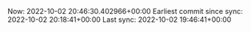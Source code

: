 Now: 2022-10-02 20:46:30.402966+00:00 Earliest commit since sync: 2022-10-02 20:18:41+00:00 Last sync: 2022-10-02 19:46:41+00:00
